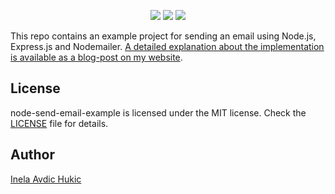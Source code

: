 <p align="center">
    <img src="https://img.shields.io/badge/Node.js-11.1-green.svg" />
    <img src="https://img.shields.io/badge/Express.js-4.16.4-lightgrey.svg" />
    <img src="https://img.shields.io/badge/Nodemailer-4.6.8-blue.svg" />
</p>

This repo contains an example project for sending an email using Node.js, Express.js and Nodemailer. 
[A detailed explanation about the implementation is available as a blog-post on my website](https://www.inelaah.com/node-send-email).


## License

node-send-email-example is licensed under the MIT license. Check the [LICENSE](LICENSE) file for details.

## Author

[Inela Avdic Hukic](https://inelaah.com)
